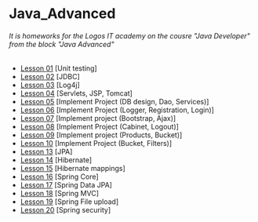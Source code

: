 # Java_Advanced
<h6>It is homeworks for the Logos IT academy on the cousre "Java Developer" from the block "Java Advanced"</h6>
<ul>
          <li><a href=https://github.com/olegnakhod/java_advanced/tree/lesson-01>Lesson 01</a> [Unit testing]</li>
          <li><a href=https://github.com/olegnakhod/java_advanced/tree/lesson-02>Lesson 02</a> [JDBC]</li>
          <li><a href=https://github.com/olegnakhod/java_advanced/tree/lesson-03>Lesson 03</a> [Log4j]</li>
          <li><a href=https://github.com/olegnakhod/java_advanced/tree/lesson-04>Lesson 04</a> [Servlets, JSP, Tomcat]</li>
          <li><a href=https://github.com/olegnakhod/java_advanced/tree/lesson-05>Lesson 05</a> [Implement Project (DB design, Dao, Services)]</li>
          <li><a href=https://github.com/olegnakhod/java_advanced/tree/lesson-06>Lesson 06</a> [Implement Project (Logger, Registration, Login)]</li>
          <li><a href=https://github.com/olegnakhod/java_advanced/tree/lesson-07>Lesson 07</a> [Implement project (Bootstrap, Ajax)]</li>
          <li><a href=https://github.com/olegnakhod/java_advanced/tree/lesson-08>Lesson 08</a> [Implement Project (Cabinet, Logout)]</li>
          <li><a href=https://github.com/olegnakhod/java_advanced/tree/lesson-09>Lesson 09</a> [Implement project (Products, Bucket)]</li>
          <li><a href=https://github.com/olegnakhod/java_advanced/tree/lesson-10>Lesson 10</a> [Implement Project (Bucket, Filters)]</li>
          <li><a href=https://github.com/olegnakhod/java_advanced/tree/lesson-13>Lesson 13</a> [JPA]</li>
          <li><a href=https://github.com/olegnakhod/java_advanced/tree/lesson-14>Lesson 14</a> [Hibernate]</li>
          <li><a href=https://github.com/olegnakhod/java_advanced/tree/lesson-15>Lesson 15</a> [Hibernate mappings]</li>
          <li><a href=https://github.com/olegnakhod/java_advanced/tree/lesson-16>Lesson 16</a> [Spring Core]</li>
          <li><a href=https://github.com/olegnakhod/java_advanced/tree/lesson-17>Lesson 17</a> [Spring Data JPA]</li>
          <li><a href=https://github.com/olegnakhod/java_advanced/tree/lesson-18>Lesson 18</a> [Spring MVC]</li>
          <li><a href=https://github.com/olegnakhod/java_advanced/tree/lesson-19>Lesson 19</a> [Spring File upload]</li>
          <li><a href=https://github.com/olegnakhod/java_advanced/tree/lesson-20>Lesson 20</a> [Spring security]</li>
</ul>


      



